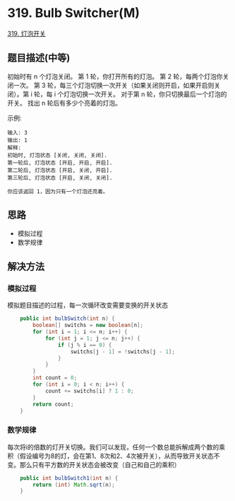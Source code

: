 # 319. Bulb Switcher(M)

[319. 灯泡开关](https://leetcode-cn.com/problems/bulb-switcher/)

## 题目描述(中等)

初始时有 n 个灯泡关闭。 第 1 轮，你打开所有的灯泡。 第 2 轮，每两个灯泡你关闭一次。 第 3 轮，每三个灯泡切换一次开关（如果关闭则开启，如果开启则关闭）。第 i 轮，每 i 个灯泡切换一次开关。 对于第 n 轮，你只切换最后一个灯泡的开关。 找出 n 轮后有多少个亮着的灯泡。

示例:
```
输入: 3
输出: 1 
解释: 
初始时, 灯泡状态 [关闭, 关闭, 关闭].
第一轮后, 灯泡状态 [开启, 开启, 开启].
第二轮后, 灯泡状态 [开启, 关闭, 开启].
第三轮后, 灯泡状态 [开启, 关闭, 关闭]. 

你应该返回 1，因为只有一个灯泡还亮着。
```


## 思路

- 模拟过程
- 数学规律

## 解决方法

### 模拟过程

模拟题目描述的过程，每一次循环改变需要变换的开关状态

```java
    public int bulbSwitch(int n) {
        boolean[] switchs = new boolean[n];
        for (int i = 1; i <= n; i++) {
            for (int j = 1; j <= n; j++) {
                if (j % i == 0) {
                    switchs[j - 1] = !switchs[j - 1];
                }
            }
        }
        int count = 0;
        for (int i = 0; i < n; i++) {
            count += switchs[i] ? 1 : 0;
        }
        return count;
    }
```

### 数学规律

每次将i的倍数的灯开关切换。我们可以发现，任何一个数总能拆解成两个数的乘积（假设编号为8的灯，会在第1、8次和2、4次被开关），从而导致开关状态不变。那么只有平方数的开关状态会被改变（自己和自己的乘积）


```java
    public int bulbSwitch1(int n) {
        return (int) Math.sqrt(n);
    }
```